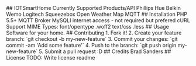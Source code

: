 <snippet>
  <content>
## IOTSmartHome
Currently Supported Products/API
	Phillips Hue
	Belkin Wemo
	Logitech Squeezebox
	Open Weather Map
	MQTT	
## Installation
	PHP 5.5+
	MQTT Broker
	MySQLI
	internet access - not required but prefered
	cURL Support
	MIME Types:
		font/opentype .woff2
		text/css .less
## Usage
Software for your home.
## Contributing
1. Fork it!
2. Create your feature branch: `git checkout -b my-new-feature`
3. Commit your changes: `git commit -am 'Add some feature'`
4. Push to the branch: `git push origin my-new-feature`
5. Submit a pull request :D
## Credits
	Brad Sanders 
## License
TODO: Write license
</content>
  <tabTrigger>readme</tabTrigger>
</snippet>